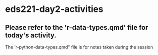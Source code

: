 # eds221-day2-activities

## **Please refer to the 'r-data-types.qmd' file for today's activity.** 
The 'r-python-data-types.qmd" file is for notes taken during the session
